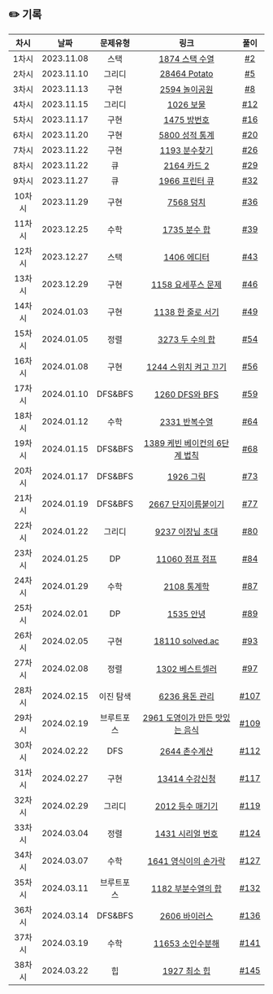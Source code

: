 ## ✏️ 기록   

| 차시 |    날짜    | 문제유형 | 링크 | 풀이 |
|:----:|:---------:|:----:|:-----:|:----:|
| 1차시 | 2023.11.08 |  스택  | [1874 스택 수열](https://www.acmicpc.net/problem/1874)  | [#2](https://github.com/AlgoLeadMe/AlgoLeadMe-3/pull/2) |
| 2차시 | 2023.11.10 | 그리디 | [28464 Potato](https://www.acmicpc.net/problem/28464)  | [#5](https://github.com/AlgoLeadMe/AlgoLeadMe-3/pull/5) |
| 3차시 | 2023.11.13 |  구현  | [2594 놀이공원](https://www.acmicpc.net/problem/2594)  | [#8](https://github.com/AlgoLeadMe/AlgoLeadMe-3/pull/8)  |
| 4차시 | 2023.11.15 | 그리디 | [1026 보물](https://www.acmicpc.net/problem/1026)      | [#12](https://github.com/AlgoLeadMe/AlgoLeadMe-3/pull/12) |
| 5차시 | 2023.11.17 |  구현  | [1475 방번호](https://www.acmicpc.net/problem/1475)    | [#16](https://github.com/AlgoLeadMe/AlgoLeadMe-3/pull/16) |
| 6차시 | 2023.11.20 |  구현  | [5800 성적 통계](https://www.acmicpc.net/problem/5800)  | [#20](https://github.com/AlgoLeadMe/AlgoLeadMe-3/pull/20) |
| 7차시 | 2023.11.22 |  구현  | [1193 분수찾기](https://www.acmicpc.net/problem/1193)   | [#26](https://github.com/AlgoLeadMe/AlgoLeadMe-3/pull/26) |
| 8차시 | 2023.11.22 |   큐   | [2164 카드 2](https://www.acmicpc.net/problem/1193)     | [#29](https://github.com/AlgoLeadMe/AlgoLeadMe-3/pull/29) |
| 9차시 | 2023.11.27 |   큐   | [1966 프린터 큐](https://www.acmicpc.net/problem/1966)  | [#32](https://github.com/AlgoLeadMe/AlgoLeadMe-3/pull/32) |
| 10차시| 2023.11.29 |  구현  | [7568 덩치](https://www.acmicpc.net/problem/7568)       | [#36](https://github.com/AlgoLeadMe/AlgoLeadMe-3/pull/36) |
| 11차시| 2023.12.25 |  수학  | [1735 분수 합](https://www.acmicpc.net/problem/1735)    | [#39](https://github.com/AlgoLeadMe/AlgoLeadMe-3/pull/39) |
| 12차시| 2023.12.27 |  스택  | [1406 에디터](https://www.acmicpc.net/problem/1406)    | [#43](https://github.com/AlgoLeadMe/AlgoLeadMe-3/pull/43) |
| 13차시| 2023.12.29 |  구현  | [1158 요세푸스 문제](https://www.acmicpc.net/problem/1158) | [#46](https://github.com/AlgoLeadMe/AlgoLeadMe-3/pull/46) |
| 14차시| 2024.01.03 |  구현  | [1138 한 줄로 서기](https://www.acmicpc.net/problem/1138) | [#49](https://github.com/AlgoLeadMe/AlgoLeadMe-3/pull/49) |
| 15차시| 2024.01.05 |  정렬 | [3273 두 수의 합](https://www.acmicpc.net/problem/3273) | [#54](https://github.com/AlgoLeadMe/AlgoLeadMe-3/pull/54) |
| 16차시| 2024.01.08 |  구현 | [1244 스위치 켜고 끄기](https://www.acmicpc.net/problem/1244) | [#56](https://github.com/AlgoLeadMe/AlgoLeadMe-3/pull/56) |
| 17차시| 2024.01.10 |  DFS&BFS | [1260 DFS와 BFS](https://www.acmicpc.net/problem/1260) | [#59](https://github.com/AlgoLeadMe/AlgoLeadMe-3/pull/59) |
| 18차시| 2024.01.12 | 수학 | [2331 반복수열](https://www.acmicpc.net/problem/2331) | [#64](https://github.com/AlgoLeadMe/AlgoLeadMe-3/pull/64) |
| 19차시| 2024.01.15 | DFS&BFS  | [1389 케빈 베이컨의 6단계 법칙](https://www.acmicpc.net/problem/1389) | [#68](https://github.com/AlgoLeadMe/AlgoLeadMe-3/pull/68) |
| 20차시| 2024.01.17 | DFS&BFS  | [1926 그림](https://www.acmicpc.net/problem/1926) | [#73](https://github.com/AlgoLeadMe/AlgoLeadMe-3/pull/73) |
| 21차시| 2024.01.19 | DFS&BFS  | [2667 단지이름붙이기](https://www.acmicpc.net/problem/2667) | [#77](https://github.com/AlgoLeadMe/AlgoLeadMe-3/pull/77) |
| 22차시| 2024.01.22 | 그리디  | [9237 이장님 초대](https://www.acmicpc.net/problem/9237) | [#80](https://github.com/AlgoLeadMe/AlgoLeadMe-3/pull/80) |
| 23차시| 2024.01.25 | DP  | [11060 점프 점프](https://www.acmicpc.net/problem/11060) | [#84](https://github.com/AlgoLeadMe/AlgoLeadMe-3/pull/84) |
| 24차시| 2024.01.29 | 수학  | [2108 통계학](https://www.acmicpc.net/problem/2108) | [#87](https://github.com/AlgoLeadMe/AlgoLeadMe-3/pull/87) |
| 25차시| 2024.02.01 | DP  | [1535 안녕](https://www.acmicpc.net/problem/1535) | [#89](https://github.com/AlgoLeadMe/AlgoLeadMe-3/pull/89) |
| 26차시| 2024.02.05 | 구현  | [18110 solved.ac](https://www.acmicpc.net/problem/18110) | [#93](https://github.com/AlgoLeadMe/AlgoLeadMe-3/pull/93) |
| 27차시| 2024.02.08 | 정렬  | [1302 베스트셀러](https://www.acmicpc.net/problem/1302) | [#97](https://github.com/AlgoLeadMe/AlgoLeadMe-3/pull/97) |
| 28차시| 2024.02.15 | 이진 탐색  | [6236 용돈 관리](https://www.acmicpc.net/problem/1302) | [#107](https://github.com/AlgoLeadMe/AlgoLeadMe-3/pull/107) |
| 29차시| 2024.02.19 | 브루트포스  | [2961 도영이가 만든 맛있는 음식](https://www.acmicpc.net/problem/2961) | [#109](https://github.com/AlgoLeadMe/AlgoLeadMe-3/pull/109) |
| 30차시| 2024.02.22 | DFS  | [2644 촌수계산](https://www.acmicpc.net/problem/2644) | [#112](https://github.com/AlgoLeadMe/AlgoLeadMe-3/pull/112) |
| 31차시| 2024.02.27 | 구현  | [13414 수강신청](https://www.acmicpc.net/problem/13414) | [#117](https://github.com/AlgoLeadMe/AlgoLeadMe-3/pull/117) |
| 32차시| 2024.02.29 | 그리디  | [2012 등수 매기기](https://www.acmicpc.net/problem/2012) | [#119](https://github.com/AlgoLeadMe/AlgoLeadMe-3/pull/119) |
| 33차시| 2024.03.04 | 정렬  | [1431 시리얼 번호](https://www.acmicpc.net/problem/1431) | [#124](https://github.com/AlgoLeadMe/AlgoLeadMe-3/pull/124) |
| 34차시| 2024.03.07 | 수학  | [1641 영식이의 손가락](https://www.acmicpc.net/problem/1641) | [#127](https://github.com/AlgoLeadMe/AlgoLeadMe-3/pull/127) |
| 35차시| 2024.03.11 |  브루트포스 | [1182 부분수열의 합](https://www.acmicpc.net/problem/1182) | [#132](https://github.com/AlgoLeadMe/AlgoLeadMe-3/pull/132) |
| 36차시| 2024.03.14 |  DFS&BFS | [2606 바이러스](https://www.acmicpc.net/problem/2606) | [#136](https://github.com/AlgoLeadMe/AlgoLeadMe-3/pull/136) |
| 37차시| 2024.03.19 |  수학 | [11653 소인수분해](https://www.acmicpc.net/problem/11653) | [#141](https://github.com/AlgoLeadMe/AlgoLeadMe-3/pull/141) |
| 38차시| 2024.03.22 |  힙 | [1927 최소 힙](https://www.acmicpc.net/problem/1927) | [#145](https://github.com/AlgoLeadMe/AlgoLeadMe-3/pull/145) |